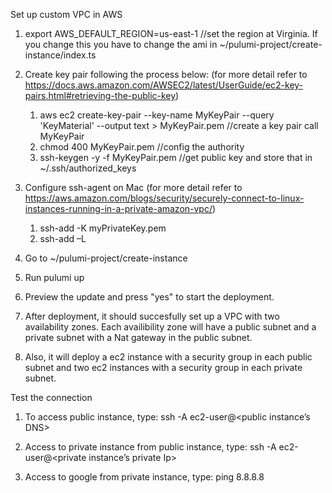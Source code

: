 Set up custom VPC in AWS
1. export AWS_DEFAULT_REGION=us-east-1    //set the region at Virginia. If you change this you have to change the ami in ~/pulumi-project/create-instance/index.ts

2. Create key pair following the process below: (for more detail refer to https://docs.aws.amazon.com/AWSEC2/latest/UserGuide/ec2-key-pairs.html#retrieving-the-public-key)
    1. aws ec2 create-key-pair --key-name MyKeyPair --query 'KeyMaterial' --output text > MyKeyPair.pem   //create a key pair call MyKeyPair
    2. chmod 400 MyKeyPair.pem    //config the authority
    3. ssh-keygen -y -f MyKeyPair.pem   //get public key and store that in ~/.ssh/authorized_keys

3. Configure ssh-agent on Mac (for more detail refer to https://aws.amazon.com/blogs/security/securely-connect-to-linux-instances-running-in-a-private-amazon-vpc/)
    1. ssh-add -K myPrivateKey.pem
    2. ssh-add –L

4. Go to ~/pulumi-project/create-instance

5. Run pulumi up

6. Preview the update and press "yes" to start the deployment.

7. After deployment, it should succesfully set up a VPC with two availability zones. Each availibility zone will have a public subnet and a private subnet with a Nat gateway in the public subnet. 

8. Also, it will deploy a ec2 instance with a security group in each public subnet and two ec2 instances with a security group in each private subnet. 


Test the connection

1. To access public instance, type: ssh -A ec2-user@<public instance’s DNS>

2. Access to private instance from public instance, type: ssh -A ec2-user@<private instance’s private Ip>

3. Access to google from private instance, type: ping 8.8.8.8





